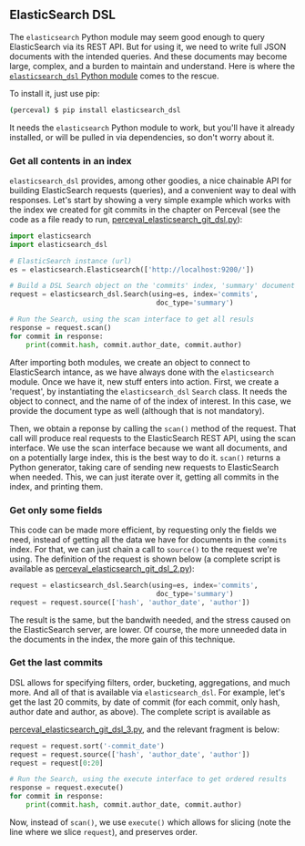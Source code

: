 ## ElasticSearch DSL

The `elasticsearch` Python module may seem good enough to query ElasticSearch via its REST API. But for using it, we need to write full JSON documents with the intended queries. And these documents may become large, complex, and a burden to maintain and understand. Here is where the [`elasticsearch_dsl` Python module](http://elasticsearch-dsl.readthedocs.io) comes to the rescue.

To install it, just use pip:

```bash
(perceval) $ pip install elasticsearch_dsl
```

It needs the `elasticsearch` Python module to work, but you'll have it already installed, or will be pulled in via dependencies, so don't worry about it.

### Get all contents in an index

`elasticsearch_dsl` provides, among other goodies, a nice chainable API for building ElasticSearch requests (queries), and a convenient way to deal with responses. Let's start by showing a very simple example which works with the index we created for git commits in the chapter on Perceval (see the code as a file ready to run,
[perceval_elasticsearch_git_dsl.py](scripts/perceval_elasticsearch_git_dsl.py)):

```python
import elasticsearch
import elasticsearch_dsl

# ElasticSearch instance (url)
es = elasticsearch.Elasticsearch(['http://localhost:9200/'])

# Build a DSL Search object on the 'commits' index, 'summary' document type
request = elasticsearch_dsl.Search(using=es, index='commits',
                                    doc_type='summary')

# Run the Search, using the scan interface to get all resuls
response = request.scan()
for commit in response:
    print(commit.hash, commit.author_date, commit.author)
```

After importing both modules, we create an object to connect to ElasticSearch intance, as we have always done with the `elasticsearch` module. Once we have it, new stuff enters into action. First, we create a 'request', by instantiating the `elasticsearch_dsl` `Search` class. It needs the object to connect, and the name of of the index of interest. In this case, we provide the document type as well (although that is not mandatory).

Then, we obtain a reponse by calling the `scan()` method of the request. That call will produce real requests to the ElasticSearch REST API, using the scan interface. We use the scan interface because we want all documents, and on a potentially large index, this is the best way to do it. `scan()` returns a Python generator, taking care of sending new requests to ElasticSearch when needed. This, we can just iterate over it, getting all commits in the index, and printing them.

### Get only some fields

This code can be made more efficient, by requesting only the fields we need, instead of getting all the data we have for documents in the `commits` index. For that, we can just chain a call to `source()` to the request we're using. The definition of the request is shown below (a complete script is available as
[perceval_elasticsearch_git_dsl_2.py](scripts/perceval_elasticsearch_git_dsl_2.py)):

```python
request = elasticsearch_dsl.Search(using=es, index='commits',
                                    doc_type='summary')
request = request.source(['hash', 'author_date', 'author'])
```

The result is the same, but the bandwith needed, and the stress caused on the ElasticSearch server, are lower. Of course, the more unneeded data in the documents in the index, the more gain of this technique.

### Get the last commits

DSL allows for specifying filters, order, bucketing, aggregations, and much more. And all of that is available via `elasticsearch_dsl`. For example, let's get the last 20 commits, by date of commit (for each commit, only hash, author date and author, as above). The complete script is available as

[perceval_elasticsearch_git_dsl_3.py](scripts/perceval_elasticsearch_git_dsl_3.py), and the relevant fragment is below:

```python
request = request.sort('-commit_date')
request = request.source(['hash', 'author_date', 'author'])
request = request[0:20]

# Run the Search, using the execute interface to get ordered results
response = request.execute()
for commit in response:
    print(commit.hash, commit.author_date, commit.author)
```

Now, instead of `scan()`, we use `execute()` which allows for slicing (note the line where we slice `request`), and preserves order.